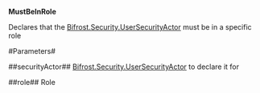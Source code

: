 **MustBeInRole**

Declares that the [Bifrost.Security.UserSecurityActor](Bifrost.Security.UserSecurityActor) must be in a specific role

#Parameters#


##securityActor##
[Bifrost.Security.UserSecurityActor](Bifrost.Security.UserSecurityActor) to declare it for

##role##
Role
